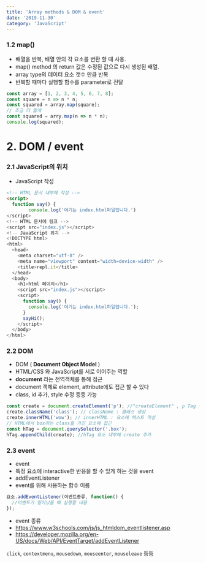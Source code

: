 ```yaml
---
title: 'Array methods & DOM & event'
date: '2019-11-30'
category: 'JavaScript'
---
```


### 1.2 map()

- 배열을 반복, 배열 안의 각 요소를 변환 할 때 사용.
- map() method 의 return 값은 수정된 값으로 다시 생성된 배열.
- array type의 데이터 요소 갯수 만큼 반복
- 반복할 때마다 실행할 함수를 parameter로 전달

```javascript
const array = [1, 2, 3, 4, 5, 6, 7, 8];
const square = n => n * n;
const squared = array.map(square);
// 조금 더 짧게
const squared = arry.map(n => n * n);
console.log(squared);
```

# 2. DOM / event

### 2.1 JavaScript의 위치

- JavaScript 작성

```html
<!-- HTML 문서 내부에 작성 -->
<script>
  function say() {
   		console.log('여기는 index.html파일입니다.')
</script>
<!-- HTML 문서에 링크 -->
<script src="index.js"></script>
<!-- JavaScript 위치 -->
<!DOCTYPE html>
<html>
  <head>
    <meta charset="utf-8" />
    <meta name="viewport" content="width=device-width" />
    <title>repl.it</title>
  </head>
  <body>
    <h1>html 페이지</h1>
    <script src="index.js"></script>
    <script>
      function say() {
        console.log('여기는 index.html파일입니다.');
      }
      sayHi();
    </script>
  </body>
</html>
```

### 2.2 DOM

- DOM ( **Document Object Model** )
- HTML/CSS 와 JavaScript를 서로 이어주는 역할
- **document** 라는 전역객체를 통해 접근
- document 객체로 element, attribute에도 접근 할 수 있다
- class, id 추가, style 수정 등등 가능

```javascript
const create = document.createElement('p'); //"createElement" , p Tag 생성,
create.className('class'); // className : 클래스 생성
create.innerHTML('wow'); // innerHTML : 요소에 텍스트 작성
// HTML에서 box라는 class를 가진 요소에 접근
const hTag = document.querySelector('.box');
hTag.appendChild(create); //hTag 요소 내부에 create 추가
```

### 2.3 event

- event
- 특정 요소에 interactive한 반응을 할 수 있게 하는 것을 event
- addEventListener
- event를 위해 사용하는 함수 이름

```javascript
요소.addEventListener(이벤트종류, function() {
  //이벤트가 일어났을 때 실행할 내용
});
```

- event 종류
- https://www.w3schools.com/js/js_htmldom_eventlistener.asp
- https://developer.mozilla.org/en-US/docs/Web/API/EventTarget/addEventListener

`click`, `contextmenu`, `mousedown`, `mouseenter`, `mouseleave` 등등
